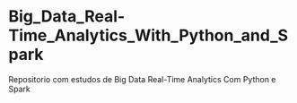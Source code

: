 # Big_Data_Real-Time_Analytics_With_Python_and_Spark
Repositorio com estudos de Big Data Real-Time Analytics Com Python e Spark
